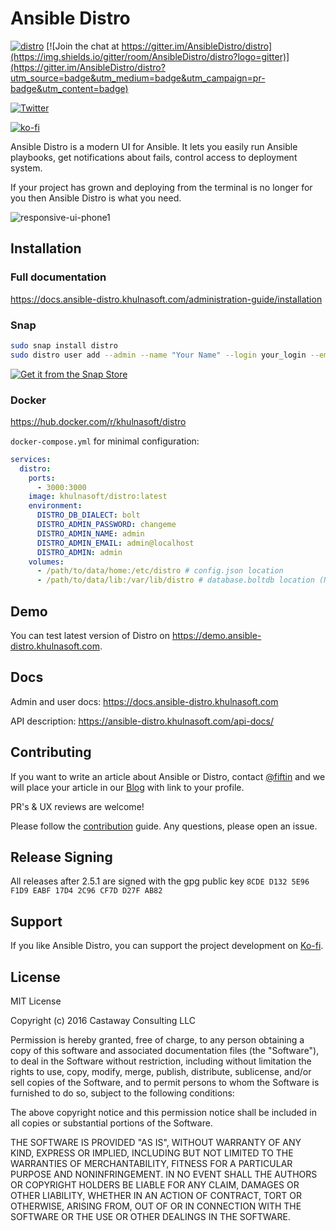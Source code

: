 # Ansible Distro

[![distro](https://snapcraft.io/distro/badge.svg)](https://snapcraft.io/distro)
[![Join the chat at https://gitter.im/AnsibleDistro/distro](https://img.shields.io/gitter/room/AnsibleDistro/distro?logo=gitter)](https://gitter.im/AnsibleDistro/distro?utm_source=badge&utm_medium=badge&utm_campaign=pr-badge&utm_content=badge)

[![Twitter](https://img.shields.io/twitter/follow/khulnasoft?style=social&logo=twitter)](https://twitter.com/khulnasoft)

[![ko-fi](https://ko-fi.com/img/githubbutton_sm.svg)](https://ko-fi.com/fiftin)

Ansible Distro is a modern UI for Ansible. It lets you easily run Ansible playbooks, get notifications about fails, control access to deployment system.

If your project has grown and deploying from the terminal is no longer for you then Ansible Distro is what you need.

![responsive-ui-phone1](https://user-images.githubusercontent.com/914224/134777345-8789d9e4-ff0d-439c-b80e-ddc56b74fcee.png)

## Installation

### Full documentation
https://docs.ansible-distro.khulnasoft.com/administration-guide/installation

### Snap

```bash
sudo snap install distro
sudo distro user add --admin --name "Your Name" --login your_login --email your-email@examaple.com --password your_password
```
[![Get it from the Snap Store](https://snapcraft.io/static/images/badges/en/snap-store-black.svg)](https://snapcraft.io/distro)

### Docker 

https://hub.docker.com/r/khulnasoft/distro

`docker-compose.yml` for minimal configuration:

```yaml
services:
  distro:
    ports:
      - 3000:3000
    image: khulnasoft/distro:latest
    environment:
      DISTRO_DB_DIALECT: bolt
      DISTRO_ADMIN_PASSWORD: changeme
      DISTRO_ADMIN_NAME: admin
      DISTRO_ADMIN_EMAIL: admin@localhost
      DISTRO_ADMIN: admin
    volumes:
      - /path/to/data/home:/etc/distro # config.json location
      - /path/to/data/lib:/var/lib/distro # database.boltdb location (Not required if using mysql or postgres)
```

## Demo

You can test latest version of Distro on https://demo.ansible-distro.khulnasoft.com.

## Docs

Admin and user docs: https://docs.ansible-distro.khulnasoft.com

API description: https://ansible-distro.khulnasoft.com/api-docs/

## Contributing

If you want to write an article about Ansible or Distro, contact [@fiftin](https://github.com/fiftin) and we will place your article in our [Blog](https://www.ansible-distro.khulnasoft.com/blog/) with link to your profile.

PR's & UX reviews are welcome!

Please follow the [contribution](https://github.com/khulnasoft-lab/distro/blob/develop/CONTRIBUTING.md) guide. Any questions, please open an issue.

## Release Signing

All releases after 2.5.1 are signed with the gpg public key
`8CDE D132 5E96 F1D9 EABF 17D4 2C96 CF7D D27F AB82`

## Support

If you like Ansible Distro, you can support the project development on [Ko-fi](https://ko-fi.com/fiftin).

## License

MIT License

Copyright (c) 2016 Castaway Consulting LLC

Permission is hereby granted, free of charge, to any person obtaining a copy
of this software and associated documentation files (the "Software"), to deal
in the Software without restriction, including without limitation the rights
to use, copy, modify, merge, publish, distribute, sublicense, and/or sell
copies of the Software, and to permit persons to whom the Software is
furnished to do so, subject to the following conditions:

The above copyright notice and this permission notice shall be included in all
copies or substantial portions of the Software.

THE SOFTWARE IS PROVIDED "AS IS", WITHOUT WARRANTY OF ANY KIND, EXPRESS OR
IMPLIED, INCLUDING BUT NOT LIMITED TO THE WARRANTIES OF MERCHANTABILITY,
FITNESS FOR A PARTICULAR PURPOSE AND NONINFRINGEMENT. IN NO EVENT SHALL THE
AUTHORS OR COPYRIGHT HOLDERS BE LIABLE FOR ANY CLAIM, DAMAGES OR OTHER
LIABILITY, WHETHER IN AN ACTION OF CONTRACT, TORT OR OTHERWISE, ARISING FROM,
OUT OF OR IN CONNECTION WITH THE SOFTWARE OR THE USE OR OTHER DEALINGS IN THE
SOFTWARE.

